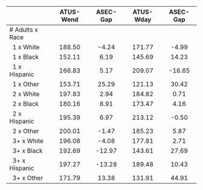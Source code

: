 
|                      |    ATUS-Wend |     ASEC-Gap |    ATUS-Wday |     ASEC-Gap |
| -------------------- | :----------: | :----------: | :----------: | :----------: |
| # Adults x Race      |              |              |              |              |
| &nbsp;&nbsp;1 x White |       188.50 |        -4.24 |       171.77 |        -4.99 |
| &nbsp;&nbsp;1 x Black |       152.11 |         6.19 |       145.69 |        14.23 |
| &nbsp;&nbsp;1 x Hispanic |       166.83 |         5.17 |       209.07 |       -16.65 |
| &nbsp;&nbsp;1 x Other |       153.71 |        25.29 |       121.13 |        30.42 |
| &nbsp;&nbsp;2 x White |       197.83 |         2.94 |       184.82 |         0.71 |
| &nbsp;&nbsp;2 x Black |       180.16 |         8.91 |       173.47 |         4.16 |
| &nbsp;&nbsp;2 x Hispanic |       195.39 |         6.97 |       213.12 |        -0.50 |
| &nbsp;&nbsp;2 x Other |       200.01 |        -1.47 |       185.23 |         5.87 |
| &nbsp;&nbsp;3+ x White |       196.08 |        -4.08 |       177.81 |         2.71 |
| &nbsp;&nbsp;3+ x Black |       192.69 |       -12.97 |       143.61 |        27.69 |
| &nbsp;&nbsp;3+ x Hispanic |       197.27 |       -13.28 |       189.48 |        10.43 |
| &nbsp;&nbsp;3+ x Other |       171.79 |        13.38 |       131.91 |        44.91 |


